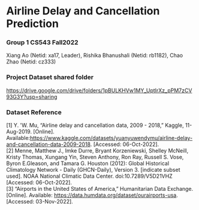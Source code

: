 # Airline Delay and Cancellation Prediction #

### Group 1 CS543 Fall2022 ###
Xiang Ao (Netid: xa17, Leader), Rishika Bhanushali (Netid: rb1182), Chao Zhao (Netid: cz333)

### Project Dataset shared folder ###
https://drive.google.com/drive/folders/1pBULKHVw1MY_UptIrXz_pPM7zCV93G3Y?usp=sharing

### Dataset Reference ###
[1] Y. 'W. Mu, “Airline delay and cancellation data, 2009 - 2018,” Kaggle, 11-Aug-2019. [Online]. Available:https://www.kaggle.com/datasets/yuanyuwendymu/airline-delay-and-cancellation-data-2009-2018. [Accessed: 06-Oct-2022]. <br />
[2] Menne, Matthew J., Imke Durre, Bryant Korzeniewski, Shelley McNeill, Kristy Thomas, Xungang Yin, Steven Anthony, Ron Ray, Russell S. Vose, Byron E.Gleason, and Tamara G. Houston (2012): Global Historical Climatology Network - Daily (GHCN-Daily), Version 3. [indicate subset used]. NOAA National Climatic Data Center. doi:10.7289/V5D21VHZ [Accessed: 06-Oct-2022]. <br />
[3] “Airports in the United States of America,” Humanitarian Data Exchange. [Online]. Available: https://data.humdata.org/dataset/ourairports-usa. [Accessed: 03-Nov-2022]. <br />
